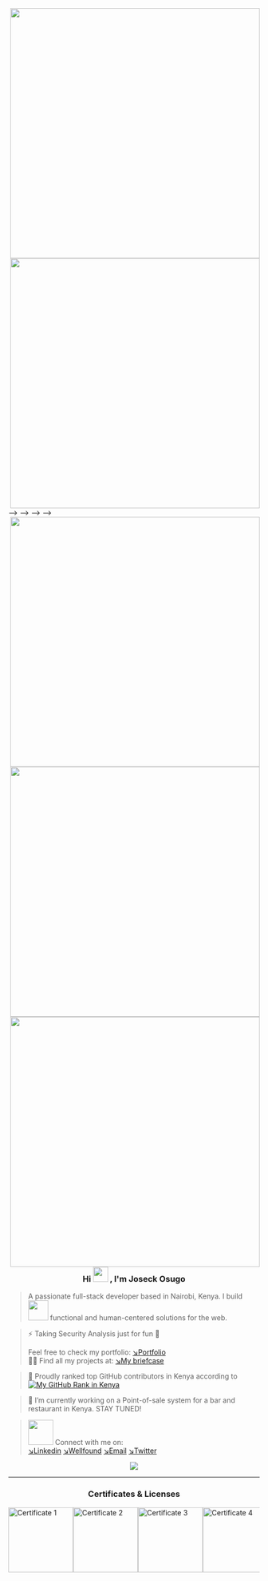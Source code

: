  <img align="right" width="500" src="https://www.web24zone.com/wp-content/uploads/2022/09/2c778e_89d09c380b7b4a09bcdbcb329c4734b3_mv2.gif"> 
<!--
 <img align="right" width="500" src="https://github.com/user-attachments/assets/5468492f-e9aa-4b9b-8b2b-362de9411fc4"> -->
 <img align="right" width="500" src="https://github.com/user-attachments/assets/5468492f-e9aa-4b9b-8b2b-362de9411fc4"> -->
 <img align="right" width="500" src="https://github.com/user-attachments/assets/5468492f-e9aa-4b9b-8b2b-362de9411fc4"> -->
 <img align="right" width="500" src="https://github.com/user-attachments/assets/5468492f-e9aa-4b9b-8b2b-362de9411fc4"> -->
 <img align="right" width="500" src="https://github.com/user-attachments/assets/5468492f-e9aa-4b9b-8b2b-362de9411fc4"> -->


 <h3 align="center"> Hi <img src="https://media.giphy.com/media/hvRJCLFzcasrR4ia7z/giphy.gif" width="30px"/>
, I'm Joseck Osugo</h3>


> A passionate full-stack developer based in Nairobi, Kenya.
> I build <img src="https://media.giphy.com/media/WUlplcMpOCEmTGBtBW/giphy.gif" width="40"> functional and human-centered solutions for the web.<br>
<!--

> 🌱 Part time taking Security with a bias in Security analysis🐍
-->
>
> ⚡ Taking Security Analysis just for fun 🎲
> 
> Feel free to check my portfolio:
[↘︎Portfolio](https://osugo.netlify.app/)<br>
> 👨‍💻 Find all my projects at: [↘︎My briefcase](https://github.com/0sugo?tab=repositories)<br>

> 🌟 Proudly ranked top GitHub contributors in Kenya
>  according to [![My GitHub Rank in Kenya](https://user-badge.committers.top/kenya/0sugo.svg)](https://user-badge.committers.top/kenya/0sugo)


> 🔭 I’m currently working on a Point-of-sale system for a bar and restaurant in Kenya. STAY TUNED!


> <img src="https://github.com/TheDudeThatCode/TheDudeThatCode/blob/master/Assets/Handshake.gif" width="50"> Connect with me on: <br>
[↘︎Linkedin](https://www.linkedin.com/in/joseck-osugo/) 
[↘︎Wellfound](https://wellfound.com/u/joseck-osugo)
[↘︎Email](mailto:josugo38@gmail.com)
[↘︎Twitter](https://twitter.com/osugo5)

<p align="center">
  <img src="https://komarev.com/ghpvc/?username=0sugo&style=for-the-badge&label=PROFILE+VISITORS">
</p>

<hr>
 <h3 align="center" style="display: flex; justify-content: center;">Certificates & Licenses</h3>
<div style="display: flex; flex-wrap: nowrap; justify-content: space-between; align-items: center; overflow-x: auto;">
    <img src="https://api.accredible.com/v1/frontend/credential_website_embed_image/badge/70100858" width="130" alt="Certificate 1">
    <img src="https://api.accredible.com/v1/frontend/credential_website_embed_image/badge/72351775" width="130" alt="Certificate 2">
    <img src="https://api.accredible.com/v1/frontend/credential_website_embed_image/badge/74440096" width="130" alt="Certificate 3">
    <img src="https://api.accredible.com/v1/frontend/credential_website_embed_image/badge/77337429" width="130" alt="Certificate 4">
    <img src="https://api.accredible.com/v1/frontend/credential_website_embed_image/badge/79785465" width="130" alt="Certificate 5">
    <img src="https://api.accredible.com/v1/frontend/credential_website_embed_image/badge/82740620" width="130" alt="Certificate 6">
</div>



<!--
**0sugo/0sugo** is a ✨ _special_ ✨ repository because its `README.md` (this file) appears on your GitHub profile.

Here are some ideas to get you started:

- 🔭 I’m currently working on ...
- 🌱 I’m currently learning ...
- 👯 I’m looking to collaborate on ...
- 🤔 I’m looking for help with ...
- 💬 Ask me about ...
- 📫 How to reach me: ...
- 😄 Pronouns: ...
- ⚡ Fun fact: ...
-->
